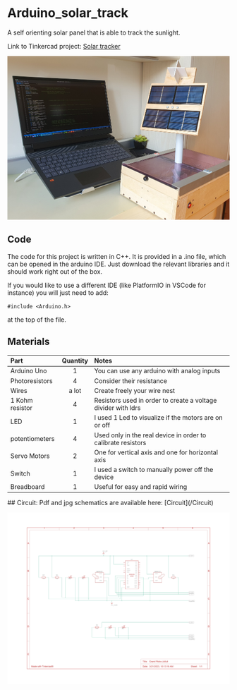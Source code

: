 # Arduino_solar_track
A self orienting solar panel that is able to track the sunlight.

Link to Tinkercad project: [Solar tracker](https://www.tinkercad.com/things/gveaNrLVcNt-solartrackarduino)

![alt text](https://github.com/grebano/Arduino_solar_track/blob/main/Photos/Real_implementation.jpg?raw=true)

## Code
The code for this project is written in C++. It is provided in a .ino file, which can be opened in the arduino IDE. Just download the relevant libraries and it should work right out of the box.

If you would like to use a different IDE (like PlatformIO in VSCode for instance) you will just need to add:
```
#include <Arduino.h>
```
at the top of the file.

## Materials
<div align="center">

| Part      | Quantity | Notes| 
| :-------------- | :---: | :------ |
| Arduino Uno | 1 | You can use any arduino with analog inputs |
| Photoresistors | 4 | Consider their resistance |
| Wires    | a lot | Create freely your wire nest |
| 1 Kohm resistor  | 4 | Resistors used in order to create a voltage divider with ldrs | 
| LED  | 1 | I used 1 Led to visualize if the motors are on or off | 
| potentiometers | 4 | Used only in the real device in order to calibrate resistors |
| Servo Motors   | 2 | One for vertical axis and one for horizontal axis |
| Switch  | 1 | I used a switch to manually power off the device |
| Breadboard  | 1 | Useful for easy and rapid wiring |
</div>
## Circuit:
Pdf and jpg schematics are available here: [Circuit](/Circuit)

![alt text](https://github.com/grebano/Arduino_solar_track/blob/main/Circuit/Solar_track_circuit.jpg?raw=true)
